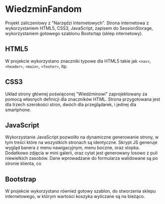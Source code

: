 # WiedzminFandom
Projekt zaliczeniowy z "Narzędzi Internetowych". Strona internetowa z wykorzystaniem HTML5, CSS3, JavaScript, zapisem do SessionStorage, wykorzystaniem gotowego szablonu Bootsrtap (sklep internetowy).


## HTML5
W projekcie wykorzystano znaczniki typowe dla HTML5 takie jak `<nav>`, `<header>`, `<main>`, `<footer>`, itp.

## CSS3
Układ strony głównej poświęconej "Wiedźminowi" zaprojektowany za pomocą własnych definicji dla znaczników HTML. Strona przygotowana jest dla trzech szerokości stron, dwóch dla przeglądarek, i jednej dla smartphone. 

## JavaScript
Wykorzystanie JavaScript pozwoliło na dynamiczne generowanie strony, w tym treści które na wszystkich stronach są identyczne. Skrypt JS generuje wygląd banera z menu nawigacyjnym, menu boczne, oraz stopka. Dodatkowo zdjęcia w mini galerii, oraz cytat jest generowany losowo z puli niewielkich zasobów. Dane wprowadzane do formularza walidowane są po stronie klienta, co 

## Bootstrap
W projekcie wykorzystano również gotowy szablon, do stworzenia sklepu internetowego, w którym wartości koszyka wyliczane są na bieżąco.
